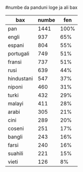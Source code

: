 #numbe da panduni loge ja ali bax

| bax | numbe | fen |
|-----|-------|-----|
| pan | 1441 | 100% |
| engli | 937 | 65% |
| espani | 804 | 55% |
| portugali | 749 | 51% |
| fransi | 737 | 51% |
| rusi | 639 | 44% |
| hindustani | 547 | 37% |
| niponi | 460 | 31% |
| turki | 432 | 29% |
| malayi | 411 | 28% |
| arabi | 305 | 21% |
| cini | 289 | 20% |
| coseni | 251 | 17% |
| bangli | 243 | 16% |
| farsi | 240 | 16% |
| suahili | 221 | 15% |
| vieti | 126 | 8% |
